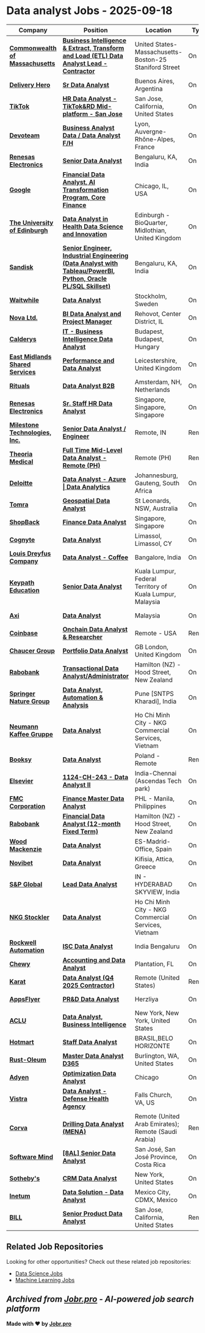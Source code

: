 # Data analyst Jobs - 2025-09-18

| Company | Position | Location | Type | Date |
| ------- | -------- | -------- | ---- | ------ |
| **[Commonwealth of Massachusetts](https://www.mass.gov/)** | **[Business Intelligence & Extract, Transform and Load (ETL) Data Analyst Lead - Contractor](https://massanf.taleo.net/careersection/ex/jobdetail.ftl?job=250006NV)** | United States-Massachusetts-Boston-25 Staniford Street | On Site | Sep 18 |
| **[Delivery Hero](https://www.deliveryhero.com)** | **[Sr Data Analyst](https://jobs.smartrecruiters.com/DeliveryHero/744000082658040-sr-data-analyst)** | Buenos Aires, Argentina | On Site | Sep 18 |
| **[TikTok](https://www.tiktok.com/)** | **[HR Data Analyst - TikTok&RD Mid-platform - San Jose](https://lifeattiktok.com/search/7521989957533567239)** | San Jose, California, United States | On Site | Sep 18 |
| **[Devoteam](https://www.devoteam.com/)** | **[Business Analyst Data / Data Analyst F/H](https://jobs.smartrecruiters.com/Devoteam/744000082658205-business-analyst-data-data-analyst-f-h)** | Lyon, Auvergne-Rhône-Alpes, France | On Site | Sep 18 |
| **[Renesas Electronics](https://www.renesas.com)** | **[Senior Data Analyst](https://jobs.smartrecruiters.com/RenesasElectronics/744000082649595-senior-data-analyst)** | Bengaluru, KA, India | On Site | Sep 18 |
| **[Google](https://www.google.com/)** | **[Financial Data Analyst, AI Transformation Program, Core Finance](https://www.google.com/about/careers/applications/jobs/results/143682861856105158-financial-data-analyst-ai-transformation-program-core-finance)** | Chicago, IL, USA | On Site | Sep 18 |
| **[The University of Edinburgh](https://www.ed.ac.uk/)** | **[Data Analyst in Health Data Science and Innovation](https://elxw.fa.em3.oraclecloud.com/hcmUI/CandidateExperience/en/sites/jobsearch/job/13117)** | Edinburgh - BioQuarter, Midlothian, United Kingdom | On Site | Sep 18 |
| **[Sandisk](https://www.sandisk.com/)** | **[Senior Engineer, Industrial Engineering (Data Analyst with Tableau/PowerBI, Python, Oracle PL/SQL Skillset)](https://jobs.smartrecruiters.com/Sandisk/744000082631661-senior-engineer-industrial-engineering-data-analyst-with-tableau-powerbi-python-oracle-pl-sql-skillset-)** | Bengaluru, KA, India | On Site | Sep 18 |
| **[Waitwhile](https://www.waitwhile.com/)** | **[Data Analyst](https://careers.waitwhile.com/jobs/6469860-data-analyst)** | Stockholm, Sweden | On Site | Sep 18 |
| **[Nova Ltd.](https://www.novami.com/)** | **[BI Data Analyst and Project Manager](https://www.novami.com/comeetitem/75d5d/)** | Rehovot, Center District, IL | On Site | Sep 18 |
| **[Calderys](https://calderys.com/)** | **[IT - Business Intelligence Data Analyst](https://egmk.fa.us6.oraclecloud.com/hcmUI/CandidateExperience/en/sites/jobsearch/job/3699)** | Budapest, Budapest, Hungary | On Site | Sep 18 |
| **[East Midlands Shared Services](https://emss.org.uk/)** | **[Performance and Data Analyst](https://eism.fa.em2.oraclecloud.com/hcmUI/CandidateExperience/en/sites/jobsearch/job/6122)** | Leicestershire, United Kingdom | On Site | Sep 18 |
| **[Rituals](https://www.rituals.co.th/)** | **[Data Analyst B2B](https://jobs.smartrecruiters.com/Rituals1/744000082613455-data-analyst-b2b)** | Amsterdam, NH, Netherlands | On Site | Sep 18 |
| **[Renesas Electronics](https://www.renesas.com)** | **[Sr. Staff HR Data Analyst](https://jobs.smartrecruiters.com/RenesasElectronics/744000082605895-sr-staff-hr-data-analyst-)** | Singapore, Singapore, Singapore | On Site | Sep 18 |
| **[Milestone Technologies, Inc.](https://milestone.tech/)** | **[Senior Data Analyst / Engineer](https://phf.tbe.taleo.net/phf01/ats/careers/requisition.jsp?org=COVESTIC2&cws=37&rid=10833)** | Remote, IN | Remote | Sep 18 |
| **[Theoria Medical](https://www.theoriamedical.com/)** | **[Full Time Mid-Level Data Analyst - Remote (PH)](https://job-boards.greenhouse.io/theoriamedical/jobs/4925718008?gh_jid=4925718008)** | Remote (PH) | Remote | Sep 18 |
| **[Deloitte](https://www.deloitte.com)** | **[Data Analyst - Azure \| Data Analytics](https://jobs.smartrecruiters.com/Deloitte6/744000082598084-data-analyst-azure-data-analytics-)** | Johannesburg, Gauteng, South Africa | On Site | Sep 18 |
| **[Tomra](https://www.tomra.com/)** | **[Geospatial Data Analyst](https://jobs.smartrecruiters.com/Tomra/744000082596152-geospatial-data-analyst)** | St Leonards, NSW, Australia | On Site | Sep 18 |
| **[ShopBack](https://corporate.shopback.com/)** | **[Finance Data Analyst](https://jobs.lever.co/shopback-2/58731d38-c5ad-48a2-9a01-4639741af1e2)** | Singapore, Singapore | On Site | Sep 18 |
| **[Cognyte](https://www.cognyte.com/)** | **[Data Analyst](https://www.cognyte.com/careers/38.853/data-analyst/)** | Limassol, Limassol, CY | On Site | Sep 18 |
| **[Louis Dreyfus Company](https://www.ldc.com)** | **[Data Analyst - Coffee](https://jobs.smartrecruiters.com/LouisDreyfusCompany/744000082584636-data-analyst-coffee)** | Bangalore, India | On Site | Sep 18 |
| **[Keypath Education](https://keypathedu.com)** | **[Senior Data Analyst](https://jobs.smartrecruiters.com/KeypathEducation/744000082583535-senior-data-analyst)** | Kuala Lumpur, Federal Territory of Kuala Lumpur, Malaysia | On Site | Sep 18 |
| **[Axi](https://www.axi.com/)** | **[Data Analyst](https://job-boards.greenhouse.io/axicorpfinancialservicesptyltd/jobs/4894590007)** | Malaysia | On Site | Sep 18 |
| **[Coinbase](https://www.coinbase.com/)** | **[Onchain Data Analyst & Researcher](https://www.coinbase.com/careers/positions/6863656?gh_jid=6863656)** | Remote - USA | Remote | Sep 18 |
| **[Chaucer Group](https://www.chaucergroup.com/)** | **[Portfolio Data Analyst](https://chaucergroup.wd3.myworkdayjobs.com/en-US/chaucer_group_careers/job/London/Portfolio-Data-Analyst_JR100986)** | GB London, United Kingdom | On Site | Sep 18 |
| **[Rabobank](https://www.rabobank.com/)** | **[Transactional Data Analyst/Administrator](https://rabobank.wd3.myworkdayjobs.com/en-US/jobs/job/Hamilton-NZ---Hood-Street/Transactional-Data-Analyst-Administrator_JR_00130270)** | Hamilton (NZ) - Hood Street, New Zealand | On Site | Sep 18 |
| **[Springer Nature Group](https://group.springernature.com/)** | **[Data Analyst, Automation & Analysis](https://springernature.wd3.myworkdayjobs.com/en-US/SpringerNatureCareers/job/Pune/Data-Analyst--Automation---Analysis_JR103581)** | Pune \[SNTPS Kharadi\], India | On Site | Sep 18 |
| **[Neumann Kaffee Gruppe](https://www.nkg.coffee/)** | **[Data Analyst](https://nkg.wd103.myworkdayjobs.com/en-US/nkg-linkedin/job/Data-Analyst_JR101938)** | Ho Chi Minh City - NKG Commercial Services, Vietnam | On Site | Sep 18 |
| **[Booksy](https://booksy.com/)** | **[Data Analyst](https://apply.workable.com/j/4641516D9F/apply)** | Poland - Remote | Remote | Sep 18 |
| **[Elsevier](https://www.elsevier.com/)** | **[1124-CH-243 - Data Analyst II](https://relx.wd3.myworkdayjobs.com/en-US/ElsevierJobs/job/Chennai/XMLNAME-1124-CH-243---Data-Analyst-III_R91337)** | India-Chennai (Ascendas Tech park) | On Site | Sep 18 |
| **[FMC Corporation](https://www.fmc.com/)** | **[Finance Master Data Analyst](https://fmc.wd12.myworkdayjobs.com/en-US/FMC/job/Manila-Philippines/Finance-Master-Data-Analyst--Mandarin-Speaker-_R-753)** | PHL - Manila, Philippines | On Site | Sep 18 |
| **[Rabobank](https://www.rabobank.com/)** | **[Financial Data Analyst (12-month Fixed Term)](https://rabobank.wd3.myworkdayjobs.com/en-US/jobs/job/Hamilton-NZ---Hood-Street/Financial-Data-Analyst_JR_00130102)** | Hamilton (NZ) - Hood Street, New Zealand | On Site | Sep 18 |
| **[Wood Mackenzie](https://www.woodmac.com/)** | **[Data Analyst](https://woodmac.wd3.myworkdayjobs.com/en-US/woodmaccareers/job/Madrid-ES/Data-Analyst_JR1734)** | ES-Madrid-Office, Spain | On Site | Sep 18 |
| **[Novibet](https://www.novibet.com)** | **[Data Analyst](https://apply.workable.com/j/8078E6F89A/apply)** | Kifisia, Attica, Greece | On Site | Sep 18 |
| **[S&P Global](https://www.spglobal.com/)** | **[Lead Data Analyst](https://spgi.wd5.myworkdayjobs.com/en-US/SPGI_Internal/job/Hyderabad-Telangana/Lead-Data-Analyst_318278)** | IN - HYDERABAD SKYVIEW, India | On Site | Sep 18 |
| **[NKG Stockler](https://www.nkg.net/)** | **[Data Analyst](https://nkg.wd103.myworkdayjobs.com/en-US/nkg/job/Data-Analyst_JR101938-1)** | Ho Chi Minh City - NKG Commercial Services, Vietnam | On Site | Sep 18 |
| **[Rockwell Automation](https://www.rockwellautomation.com/)** | **[ISC Data Analyst](https://rockwellautomation.wd1.myworkdayjobs.com/en-US/External_Rockwell_Automation/job/Bengaluru-India/ISC-Data-Analyst_R25-3023)** | India Bengaluru | On Site | Sep 18 |
| **[Chewy](https://www.chewy.com/)** | **[Accounting and Data Analyst](https://careers.chewy.com/us/en/job/7252498?gh_jid=7252498)** | Plantation, FL | On Site | Sep 17 |
| **[Karat](https://karat.com/)** | **[Data Analyst (Q4 2025 Contractor)](https://job-boards.greenhouse.io/karat/jobs/8174192002)** | Remote (United States) | Remote | Sep 17 |
| **[AppsFlyer](https://www.appsflyer.com/)** | **[PR&D Data Analyst](https://careers.appsflyer.com/jobs/position/8173958002?gh_jid=8173958002)** | Herzliya | On Site | Sep 17 |
| **[ACLU](https://www.aclu.org/)** | **[Data Analyst, Business Intelligence](https://job-boards.greenhouse.io/aclu/jobs/8164685002)** | New York, New York, United States | On Site | Sep 17 |
| **[Hotmart](https://www.hotmart.com/)** | **[Staff Data Analyst](https://job-boards.eu.greenhouse.io/hotmartcareersbr/jobs/4674648101)** | BRASIL,BELO HORIZONTE | On Site | Sep 17 |
| **[Rust-Oleum](https://www.rustoleum.com/)** | **[Master Data Analyst D365](https://hcwx.fa.us2.oraclecloud.com/hcmUI/CandidateExperience/en/sites/jobsearch/job/12467)** | Burlington, WA, United States | On Site | Sep 17 |
| **[Adyen](https://www.adyen.com/)** | **[Optimization Data Analyst](https://job-boards.greenhouse.io/adyen/jobs/7181026)** | Chicago | On Site | Sep 17 |
| **[Vistra](https://www.consultvistra.com/)** | **[Data Analyst - Defense Health Agency](https://recruiting.paylocity.com/Recruiting/Jobs/Details/3580692)** | Falls Church, VA, US | On Site | Sep 17 |
| **[Corva](https://www.corva.ai/)** | **[Drilling Data Analyst (MENA)](https://ats.rippling.com/corva/jobs/6ee8973e-0423-43da-a320-7728ccf1a4d9)** | Remote (United Arab Emirates); Remote (Saudi Arabia) | Remote | Sep 17 |
| **[Software Mind](https://softwaremind.com)** | **[\[8AL\] Senior Data Analyst](https://jobs.smartrecruiters.com/SoftwareMind/744000082529625--8al-senior-data-analyst)** | San José, San José Province, Costa Rica | On Site | Sep 17 |
| **[Sotheby's](https://www.sothebys.com/)** | **[CRM Data Analyst](https://job-boards.greenhouse.io/sothebys/jobs/5247214004)** | New York, United States | On Site | Sep 17 |
| **[Inetum](https://www.inetum.com)** | **[Data Solution - Data Analyst](https://jobs.smartrecruiters.com/Inetum2/744000082524650-data-solution-data-analyst)** | Mexico City, CDMX, Mexico | On Site | Sep 17 |
| **[BILL](https://www.bill.com/)** | **[Senior Product Data Analyst](https://www.bill.com/job?5620921004&gh_jid=5620921004)** | San Jose, California, United States | Remote | Sep 17 |

## Related Job Repositories

Looking for other opportunities? Check out these related job repositories:

- [Data Science Jobs](https://github.com/jobs-jobr-pro/Data-Science-Jobs)
- [Machine Learning Jobs](https://github.com/jobs-jobr-pro/Machine-Learning-Jobs)



*Archived from [Jobr.pro](https://jobr.pro?utm_source=github&utm_medium=repo&utm_campaign=github-data-analysis-jobs) - AI-powered job search platform*
---

**Made with ❤️ by [Jobr.pro](https://jobr.pro?utm_source=github&utm_medium=repo&utm_campaign=github-data-analysis-jobs)**
